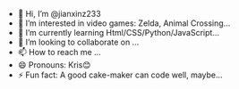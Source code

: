- 👋 Hi, I’m @jianxinz233
- 👀 I’m interested in video games: Zelda, Animal Crossing...
- 🌱 I’m currently learning Html/CSS/Python/JavaScript...
- 💞️ I’m looking to collaborate on ...
- 📫 How to reach me ...
- 😄 Pronouns: Kris😊
- ⚡ Fun fact: A good cake-maker can code well, maybe...

<!---
jianxinz233/jianxinz233 is a ✨ special ✨ repository because its `README.md` (this file) appears on your GitHub profile.
You can click the Preview link to take a look at your changes.
--->
